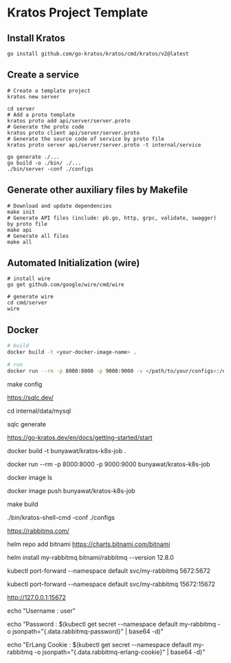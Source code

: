 # Kratos Project Template

## Install Kratos
```
go install github.com/go-kratos/kratos/cmd/kratos/v2@latest
```
## Create a service
```
# Create a template project
kratos new server

cd server
# Add a proto template
kratos proto add api/server/server.proto
# Generate the proto code
kratos proto client api/server/server.proto
# Generate the source code of service by proto file
kratos proto server api/server/server.proto -t internal/service

go generate ./...
go build -o ./bin/ ./...
./bin/server -conf ./configs
```
## Generate other auxiliary files by Makefile
```
# Download and update dependencies
make init
# Generate API files (include: pb.go, http, grpc, validate, swagger) by proto file
make api
# Generate all files
make all
```
## Automated Initialization (wire)
```
# install wire
go get github.com/google/wire/cmd/wire

# generate wire
cd cmd/server
wire
```

## Docker
```bash
# build
docker build -t <your-docker-image-name> .

# run
docker run --rm -p 8000:8000 -p 9000:9000 -v </path/to/your/configs>:/data/conf <your-docker-image-name>
```


make config

https://sqlc.dev/

cd internal/data/mysql

sqlc generate

https://go-kratos.dev/en/docs/getting-started/start


docker build -t bunyawat/kratos-k8s-job . 

[//]: # (docker run --rm -p 8000:8000 -p 9000:9000 -v ./configs:/data/conf bunyawat/kratos-k8s-job)

docker run --rm -p 8000:8000 -p 9000:9000  bunyawat/kratos-k8s-job


docker image ls

docker image push bunyawat/kratos-k8s-job

make build

./bin/kratos-shell-cmd -conf ./configs


https://rabbitmq.com/

helm repo add bitnami https://charts.bitnami.com/bitnami

helm install my-rabbitmq bitnami/rabbitmq --version 12.8.0

kubectl port-forward --namespace default svc/my-rabbitmq 5672:5672

kubectl port-forward --namespace default svc/my-rabbitmq 15672:15672

http://127.0.0.1:15672

echo "Username      : user"

echo "Password      : $(kubectl get secret --namespace default my-rabbitmq -o jsonpath="{.data.rabbitmq-password}" | base64 -d)"

echo "ErLang Cookie : $(kubectl get secret --namespace default my-rabbitmq -o jsonpath="{.data.rabbitmq-erlang-cookie}" | base64 -d)"
